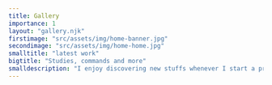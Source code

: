 ```yaml
---
title: Gallery
importance: 1
layout: "gallery.njk"
firstimage: "src/assets/img/home-banner.jpg"
secondimage: "src/assets/img/home-home.jpg"
smalltitle: "latest work"
bigtitle: "Studies, commands and more"
smalldescription: "I enjoy discovering new stuffs whenever I start a project"
---
```

